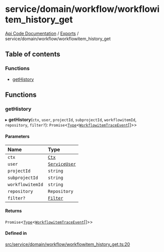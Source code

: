 # service/domain/workflow/workflowitem\_history\_get
 
[Api Code Documentation](../README.md) / [Exports](../modules.md) / service/domain/workflow/workflowitem\_history\_get

## Table of contents

### Functions

- [getHistory](service_domain_workflow_workflowitem_history_get.md#gethistory)

## Functions

### getHistory

▸ **getHistory**(`ctx`, `user`, `projectId`, `subprojectId`, `workflowitemId`, `repository`, `filter?`): `Promise`<[`Type`](result.md#type)<[`WorkflowitemTraceEvent`](../interfaces/service_domain_workflow_workflowitem_trace_event.WorkflowitemTraceEvent.md)[]\>\>

#### Parameters

| Name | Type |
| :------ | :------ |
| `ctx` | [`Ctx`](../interfaces/lib_ctx.Ctx.md) |
| `user` | [`ServiceUser`](../interfaces/service_domain_organization_service_user.ServiceUser.md) |
| `projectId` | `string` |
| `subprojectId` | `string` |
| `workflowitemId` | `string` |
| `repository` | `Repository` |
| `filter?` | [`Filter`](service_domain_workflow_historyFilter.md#filter) |

#### Returns

`Promise`<[`Type`](result.md#type)<[`WorkflowitemTraceEvent`](../interfaces/service_domain_workflow_workflowitem_trace_event.WorkflowitemTraceEvent.md)[]\>\>

#### Defined in

[src/service/domain/workflow/workflowitem_history_get.ts:20](https://github.com/openkfw/TruBudget/blob/4d7fd4be/api/src/service/domain/workflow/workflowitem_history_get.ts#L20)
